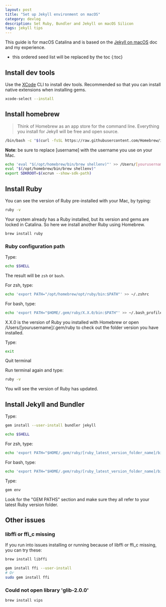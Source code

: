 ```yaml
---
layout: post
title: "Set up Jekyll environment on macOS"
category: devlog
description: Set Ruby, Bundler and Jekyll on macOS Silicon
tags: jekyll tips
---
```


This guide is for macOS Catalina and is based on the [Jekyll on macOS] doc and my experience.

* this ordered seed list will be replaced by the toc
{:toc}

## Install dev tools

Use the [XCode] CLI to install dev tools. Recommended so that you can install native extensions when installing gems.

```bash
xcode-select --install
```

## Install homebrew

> Think of Homebrew as an app store for the command line. Everything you install for Jekyll will be free and open source.

```bash
/bin/bash -c "$(curl -fsSL https://raw.githubusercontent.com/Homebrew/install/HEAD/install.sh)"
```

**Note**: be sure to replace [username] with the username you use on your Mac.

```bash
echo 'eval "$(/opt/homebrew/bin/brew shellenv)"' >> /Users/[yourusername]/.zprofile
eval "$(/opt/homebrew/bin/brew shellenv)"
export SDKROOT=$(xcrun --show-sdk-path)
```

## Install Ruby

You can see the version of Ruby pre-installed with your Mac, by typing:

```bash
ruby -v
```

Your system already has a Ruby installed, but its version and gems are locked in Catalina. So here we install another Ruby using Homebrew.

```bash
brew install ruby
```

### Ruby configuration path

Type:

```bash
echo $SHELL
```

The result will be `zsh` or `bash`.

For zsh, type:

```bash
echo 'export PATH="/opt/homebrew/opt/ruby/bin:$PATH"' >> ~/.zshrc
```

For bash, type:

```bash
echo 'export PATH="$HOME/.gem/ruby/X.X.0/bin:$PATH"' >> ~/.bash_profile
```

X.X.0 is the version of Ruby you installed with Homebrew or open /Users/[yourusername]/.gem/ruby to check out the folder version you have installed.

Type:

```bash
exit
```

Quit terminal

Run terminal again and type:

```bash
ruby -v
```

You will see the version of Ruby has updated.

## Install Jekyll and Bundler

Type:

```bash
gem install --user-install bundler jekyll
```

```bash
echo $SHELL
```

For zsh, type:

```bash
echo 'export PATH="$HOME/.gem/ruby/[ruby_latest_version_folder_name]/bin:$PATH"' >> ~/.zshrc
```

For bash, type:

```bash
echo 'export PATH="$HOME/.gem/ruby/[ruby_latest_version_folder_name]/bin:$PATH"' >> ~/.bash_profile
```

Type:

```bash
gem env
```

Look for the "GEM PATHS" section and make sure they all refer to your latest Ruby version folder.

## Other issues

### libffi or ffi_c missing

If you run into issues installing or running because of libffi or ffi_c missing, you can try these:

```bash
brew install libffi

gem install ffi --user-install
# Or
sudo gem install ffi
```

### Could not open library 'glib-2.0.0'

```bash
brew install vips
```

[Jekyll on macOS]: https://jekyll.readthedocs.io/en/latest/installation/macos.html
[XCode]: https://developer.apple.com/xcode/
